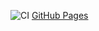 ![CI](https://github.com/Margosha881/ahj_dnd/actions/workflows/web.yml/badge.svg)
[GitHub Pages](https://margosha881.github.io/ahj_dnd/)
